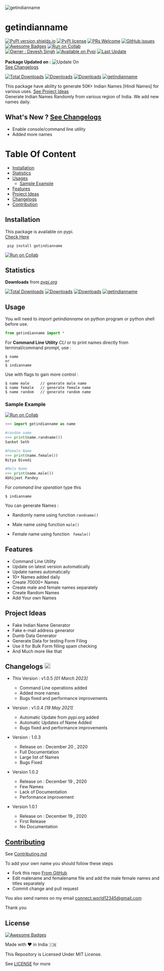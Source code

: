 ![getindianname](https://socialify.git.ci/techux/getindianname/image?description=1&font=Rokkitt&forks=1&language=1&name=1&owner=1&pattern=Plus&stargazers=1&theme=Auto)
# getindianname
[![PyPI version shields.io](https://img.shields.io/pypi/v/getindianname.svg?logo=pypi)](https://pypi.python.org/pypi/getindianname/)
[![PyPI license](https://img.shields.io/pypi/l/getindianname.svg)](https://pypi.python.org/pypi/getindianname)
[![PRs Welcome](https://img.shields.io/badge/PRs-welcome-brightgreen.svg?style=flat-square)](https://github.com/TechUX/getindianname/pulls)
[![GitHub issues](https://img.shields.io/github/issues/techux/getindianname.svg)](https://github.com/techux/getindianname/issues/)
[![Awesome Badges](https://img.shields.io/badge/Pypi-Install-brightgreen?logo=pypi)](https://pypi.org/project/getindianname/)
[![Run on Collab](https://colab.research.google.com/assets/colab-badge.svg)](https://colab.research.google.com/drive/1P84zjhjrGmV0rsRrnvTeeSbjQRtt1slQ?usp=sharing) <br>
[![Owner : Devesh Singh](https://img.shields.io/badge/Owner%20-Devesh%20Singh-blue.svg?style=flat-square)](https://instagram.com/devesh92744)
[![Available on Pypi](https://img.shields.io/badge/Available%20on%20-Pypi-brightgreen.svg?style=flat-square)](https://pypi.org/project/getindianname/)
[![Last Update](https://img.shields.io/badge/dynamic/xml?color=blue&label=Last%20Update&query=update&url=https%3A%2F%2Fraw.githubusercontent.com%2FTechUX%2Fgetindianname%2Fmain%2Fassets%2Flastupdate.xml&style=flat-square&?cacheSeconds=5)](https://github.com/TechUX/getindianname#changelogs) <br><br>
**Package Updated on :** ![Update On](https://img.shields.io/badge/dynamic/xml?color=Ffffff&label=%20&query=update&url=https%3A%2F%2Fraw.githubusercontent.com%2FTechUX%2Fgetindianname%2Fmain%2Fassets%2Flastupdate.xml) <br>[See Changelogs](#changelogs---)<br>

[![Total Downloads](https://pepy.tech/badge/getindianname)](https://pepy.tech/project/getindianname)
[![Downloads](https://pepy.tech/badge/getindianname/week)](https://pepy.tech/project/getindianname)
[![Downloads](https://pepy.tech/badge/getindianname/month)](https://pepy.tech/project/getindianname)
[![getindianname](https://snyk.io/advisor/python/getindianname/badge.svg)](https://snyk.io/advisor/python/getindianname)

This package have ability to generate 50K+ Indian Names [Hindi Names] for various uses. [See Project Ideas](#project-ideas)<br>
Generate Indian Names Randomly from various region of India. We add new names daily.

## What's New ? [See Changelogs](#changelogs---)
- Enable console/command line utility
- Added more names

# Table Of Content
- [Installation](#installation)
- [Statistics](#statistics)
- [Usages](#usage)
  - [Sample Example](#sample-example)
- [Features](#features)
- [Project Ideas](#project-ideas)
- [Changelogs](#changelogs---)
- [Contribution](#contributing)

## Installation
This package is available on pypi.<br>[Check Here](https://pypi.org/project/getindianname)

``` console
 pip install getindianname 
```
[![Run on Collab](https://colab.research.google.com/assets/colab-badge.svg)](https://colab.research.google.com/drive/1P84zjhjrGmV0rsRrnvTeeSbjQRtt1slQ?usp=sharing)
## Statistics
**Downloads** from *[pypi.org](https://pypi.org/project/getindianname)*

[![Total Downloads](https://pepy.tech/badge/getindianname)](https://pepy.tech/project/getindianname)
[![Downloads](https://pepy.tech/badge/getindianname/week)](https://pepy.tech/project/getindianname)
[![Downloads](https://pepy.tech/badge/getindianname/month)](https://pepy.tech/project/getindianname)
[![getindianname](https://snyk.io/advisor/python/getindianname/badge.svg)](https://snyk.io/advisor/python/getindianname)

## Usage
You will need to *_import getindianname_* on python program or python shell before use.
``` python
from getindianname import *
```
For **Command Line Utility** *CLI* or to print names directly from terminal/command prompt, use :
``` console
$ name
or
$ indianname
```
Use with flags to gain more control :
``` console
$ name male     // generate male name
$ name female   // generate female name
$ name random   // generate random name
```

### Sample Example
[![Run on Collab](https://colab.research.google.com/assets/colab-badge.svg)](https://colab.research.google.com/drive/1P84zjhjrGmV0rsRrnvTeeSbjQRtt1slQ?usp=sharing)
``` Python
>>> import getindianname as name

#random name
>>> print(name.randname())
Sanket Seth

#Female Name
>>> print(name.female())
Nitya Divedi

#Male Name
>>> print(name.male())
Abhijeet Pandey

```
For *_command line operation_* type this
```console
$ indianname
```


You can generate Names :
- Randomly name
using function ```randname()```

- Male name
using function ``` male() ```

- Female name
 using function ``` female()```

## Features
- Command Line Utility
- Update on latest version automatically
- Update names automatically
- 10+ Names added daily
- Create 70000+ Names
- Create male and female names separately
- Create Random Names
- Add Your own Names

## Project Ideas
- Fake Indian Name Generator
- Fake e-mail address generator
- Dumb Data Generator
- Generate Data for testing Form Filing
- Use it for Bulk Form filling spam checking
- And Much more like that

## Changelogs   <a href="https://pypi.org/rss/project/getindianname/releases.xml"><img src="https://www.svgrepo.com/show/25140/rss.svg" width="20px"></a>
- This Version : v1.0.5 _[01 March 2023]_
  - Command Line operations added
  - Added more names
  - Bugs fixed and performance improvements
 
- Version : v1.0.4 _[19 May 2021]_
  - Automatic Update from pypi.org added
  - Automatic Updates of Name Added
  - Bugs fixed and performance improvements

- Version : 1.0.3
   - Release on : December 20 , 2020
   - Full Documentation
   - Large list of Names
   - Bugs Fixed
- Version 1.0.2
   - Release on : December 19 , 2020
   - Few Names
   - Lack of Documentation
   - Performance improvement 
- Version 1.0.1
  - Release on : December 19 , 2020
  - First Release
  - No Documentation 

## [Contributing](https://github.com/devesh7272/getindianname/blob/main/CONTRIBUTING.md#contributing-to-getindianname)
See [Contributing.md](https://github.com/devesh7272/getindianname/blob/main/CONTRIBUTING.md#contributing-to-getindianname)

To add your own name you should follow these steps
- Fork this repo [From GitHub](https://github.com/devesh7272/getindianname)
- Edit malename and femalename file and add the male female names and titles separately
- Commit change and pull request

You also send names on my email 
connect.world12345@gmail.com

Thank you

## License
[![Awesome Badges](https://img.shields.io/badge/Made%20by-Devesh%20Singh-blue.svg)](https://www.facebook.com/devesh790)

Made with ❤ in India 🇮🇳

This Repository is Licensed Under MIT License.

See [LICENSE](https://github.com/devesh7272/getindianname/blob/main/LICENSE) for more
